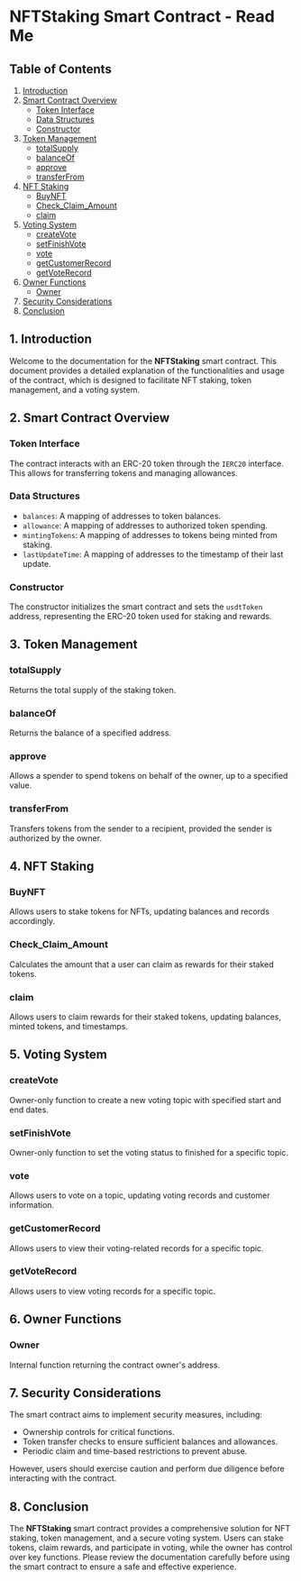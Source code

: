 # NFTStaking Smart Contract - Read Me

## Table of Contents

1. [Introduction](#introduction)
2. [Smart Contract Overview](#smart-contract-overview)
    - [Token Interface](#token-interface)
    - [Data Structures](#data-structures)
    - [Constructor](#constructor)
3. [Token Management](#token-management)
    - [totalSupply](#totalsupply)
    - [balanceOf](#balanceof)
    - [approve](#approve)
    - [transferFrom](#transferfrom)
4. [NFT Staking](#nft-staking)
    - [BuyNFT](#buynft)
    - [Check_Claim_Amount](#check_claim_amount)
    - [claim](#claim)
5. [Voting System](#voting-system)
    - [createVote](#createvote)
    - [setFinishVote](#setfinishvote)
    - [vote](#vote)
    - [getCustomerRecord](#getcustomerrecord)
    - [getVoteRecord](#getvoterecord)
6. [Owner Functions](#owner-functions)
    - [Owner](#owner)
7. [Security Considerations](#security-considerations)
8. [Conclusion](#conclusion)

## 1. Introduction

Welcome to the documentation for the **NFTStaking** smart contract. This document provides a detailed explanation of the functionalities and usage of the contract, which is designed to facilitate NFT staking, token management, and a voting system.

## 2. Smart Contract Overview

### Token Interface

The contract interacts with an ERC-20 token through the `IERC20` interface. This allows for transferring tokens and managing allowances.

### Data Structures

- `balances`: A mapping of addresses to token balances.
- `allowance`: A mapping of addresses to authorized token spending.
- `mintingTokens`: A mapping of addresses to tokens being minted from staking.
- `lastUpdateTime`: A mapping of addresses to the timestamp of their last update.

### Constructor

The constructor initializes the smart contract and sets the `usdtToken` address, representing the ERC-20 token used for staking and rewards.

## 3. Token Management

### totalSupply

Returns the total supply of the staking token.

### balanceOf

Returns the balance of a specified address.

### approve

Allows a spender to spend tokens on behalf of the owner, up to a specified value.

### transferFrom

Transfers tokens from the sender to a recipient, provided the sender is authorized by the owner.

## 4. NFT Staking

### BuyNFT

Allows users to stake tokens for NFTs, updating balances and records accordingly.

### Check_Claim_Amount

Calculates the amount that a user can claim as rewards for their staked tokens.

### claim

Allows users to claim rewards for their staked tokens, updating balances, minted tokens, and timestamps.

## 5. Voting System

### createVote

Owner-only function to create a new voting topic with specified start and end dates.

### setFinishVote

Owner-only function to set the voting status to finished for a specific topic.

### vote

Allows users to vote on a topic, updating voting records and customer information.

### getCustomerRecord

Allows users to view their voting-related records for a specific topic.

### getVoteRecord

Allows users to view voting records for a specific topic.

## 6. Owner Functions

### Owner

Internal function returning the contract owner's address.

## 7. Security Considerations

The smart contract aims to implement security measures, including:

- Ownership controls for critical functions.
- Token transfer checks to ensure sufficient balances and allowances.
- Periodic claim and time-based restrictions to prevent abuse.

However, users should exercise caution and perform due diligence before interacting with the contract.

## 8. Conclusion

The **NFTStaking** smart contract provides a comprehensive solution for NFT staking, token management, and a secure voting system. Users can stake tokens, claim rewards, and participate in voting, while the owner has control over key functions. Please review the documentation carefully before using the smart contract to ensure a safe and effective experience.
